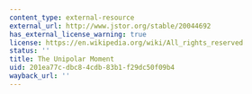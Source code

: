 ```yaml
---
content_type: external-resource
external_url: http://www.jstor.org/stable/20044692
has_external_license_warning: true
license: https://en.wikipedia.org/wiki/All_rights_reserved
status: ''
title: The Unipolar Moment
uid: 201ea77c-dbc8-4cdb-83b1-f29dc50f09b4
wayback_url: ''
---
```

